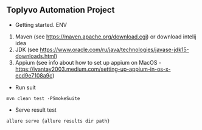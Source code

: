 ## Toplyvo Automation Project


* Getting started. ENV
 
 1. Maven (see https://maven.apache.org/download.cgi) or download intelij idea
 2. JDK (see https://www.oracle.com/ru/java/technologies/javase-jdk15-downloads.html)
 3. Appium (see info about how to set up appium on MacOS - https://ivantay2003.medium.com/setting-up-appium-in-os-x-ecd9e7108a9c)
 
* Run suit 
 
```
mvn clean test -PSmokeSuite
```

* Serve result test

```
allure serve {allure results dir path}
```
